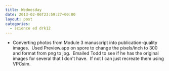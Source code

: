 ```yaml
---
title: Wednesday
date: 2013-02-06T23:59:27+00:00
layout: post
categories:
  - science ed drk12
---
```

  * Converting photos from Module 3 manuscript into publication-quality images.  Used Preview.app on spore to change the pixels/inch to 300 and format from png to jpg.  Emailed Todd to see if he has the original images for several that I don't have.  If not I can just recreate them using VPCsim.
